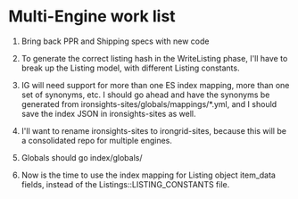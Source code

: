 # Multi-Engine work list

1. Bring back PPR and Shipping specs with new code


2. To generate the correct listing hash in the WriteListing phase,
I'll have to break up the Listing model, with different Listing
constants.

3. IG will need support for more than one ES index mapping, more than
one set of synonyms, etc. I should go ahead and have the synonyms be
generated from ironsights-sites/globals/mappings/*.yml, and I should
save the index JSON in ironsights-sites as well.

4. I'll want to rename ironsights-sites to irongrid-sites, because this
will be a consolidated repo for multiple engines.

5. Globals should go index/globals/

6. Now is the time to use the index mapping for Listing object item_data fields,
   instead of the Listings::LISTING_CONSTANTS file.


